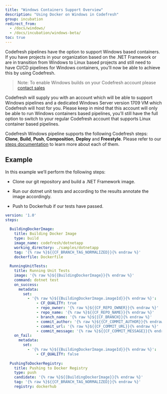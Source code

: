 ```yaml
---
title: "Windows Containers Support Overview"
description: "Using Docker on Windows in Codefresh"
group: incubation
redirect_from:
  - /docs/windows/
  - /docs/incubation/windows-beta/
toc: true
---
```

  
Codefresh pipelines have the option to support Windows based containers.
If you have projects in your organization based on the .NET Framework or are in transition from Windows to Linux based projects and still need to have CI/CD pipelines for Windows containers, you’ll now be able to achieve this by using Codefresh.

> Note: To enable Windows builds on your Codefresh account please [contact sales](https://codefresh.io/contact-sales/)

Codefresh will supply you with an account which will be able to support Windows pipelines and a dedicated Windows Server version 1709 VM which Codefresh will host for you. 
Please keep in mind that this account will only be able to run Windows containers based pipelines, you’ll still have the full option to switch to your regular Codefresh account that supports Linux container based pipelines.

Codefresh Windows pipeline supports the following Codefresh steps:
**Clone**, **Build**, **Push**, **Composition**, **Deploy** and **Freestyle**.
Please refer to our [steps documentation](https://codefresh.io/docs/docs/codefresh-yaml/steps/) to learn more about each of them.


## Example

In this example we’ll perform the following steps:
    
- Clone our git repository and build a .NET Framework image.
    
- Run our dotnet unit tests and according to the results annotate the image accordingly.
    
- Push to Dockerhub if our tests have passed.

```yaml
version: '1.0'
steps:
  
  BuildingDockerImage:
    title: Building Docker Image
    type: build
    image_name: codefresh/dotnetapp
    working_directory: ./samples/dotnetapp
    tag: '{% raw %}${{CF_BRANCH_TAG_NORMALIZED}}{% endraw %}'
    dockerfile: Dockerfile
 
  RunningUnitTests:
    title: Running Unit Tests
    image: '{% raw %}${{BuildingDockerImage}}{% endraw %}'
    command: dotnet test
    on_success:
      metadata:
        set:
          - '{% raw %}${{BuildingDockerImage.imageId}}{% endraw %}':
              - CF_QUALITY: true
              - repo_owner: '{% raw %}${{CF_REPO_OWNER}}{% endraw %}'
              - repo_name: '{% raw %}${{CF_REPO_NAME}}{% endraw %}'
              - branch_name: '{% raw %}${{CF_BRANCH}}{% endraw %}'
              - commit_author: '{% raw %}${{CF_COMMIT_AUTHOR}}{% endraw %}'
              - commit_url: '{% raw %}${{CF_COMMIT_URL}}{% endraw %}'
              - commit_message: '{% raw %}${{CF_COMMIT_MESSAGE}}{% endraw %}'
    on_fail:
      metadata:
        set:
          - '{% raw %}${{BuildingDockerImage.imageId}}{% endraw %}':
              - CF_QUALITY: false
  
  PushingToDockerRegistry:
    title: Pushing to Docker Registry
    type: push
    candidate: '{% raw %}${{BuildingDockerImage}}{% endraw %}'
    tag: '{% raw %}${{CF_BRANCH_TAG_NORMALIZED}}{% endraw %}'
    registry: dockerhub

``` 
